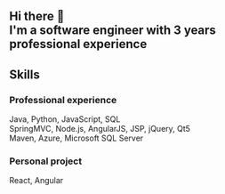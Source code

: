 ## Hi there 👋 <br> I'm a software engineer with 3 years professional experience 

## Skills
### Professional experience
Java, Python, JavaScript, SQL <br> 
SpringMVC, Node.js, AngularJS, JSP, jQuery, Qt5 <br>
Maven, Azure, Microsoft SQL Server
### Personal project
React, Angular




<!--
**jchen68623/jchen68623** is a ✨ _special_ ✨ repository because its `README.md` (this file) appears on your GitHub profile.

Here are some ideas to get you started:

- 🔭 I’m currently working on ...
- 🌱 I’m currently learning ...
- 👯 I’m looking to collaborate on ...
- 🤔 I’m looking for help with ...
- 💬 Ask me about ...
- 📫 How to reach me: ...
- 😄 Pronouns: ...
- ⚡ Fun fact: ...
-->
